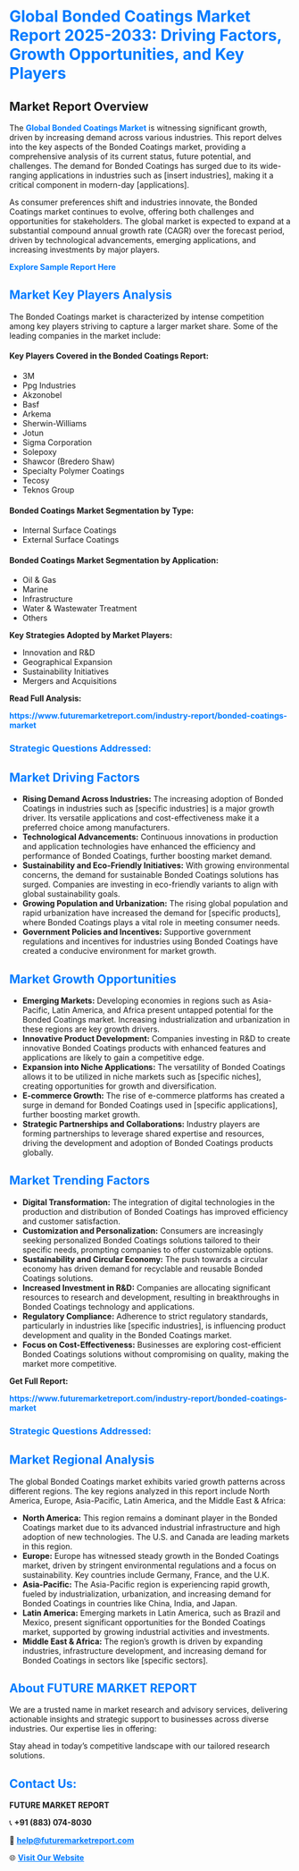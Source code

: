 <h1 style="color: #007BFF;">Global Bonded Coatings Market Report 2025-2033: Driving Factors, Growth Opportunities, and Key Players</h1>

<section id="overview">
<h2>Market Report Overview</h2>
<p>The <a href="https://www.futuremarketreport.com/industry-report/bonded-coatings-market" style="color: #007BFF; text-decoration: none;"><strong>Global Bonded Coatings Market</strong></a> is witnessing significant growth, driven by increasing demand across various industries. This report delves into the key aspects of the Bonded Coatings market, providing a comprehensive analysis of its current status, future potential, and challenges. The demand for Bonded Coatings has surged due to its wide-ranging applications in industries such as [insert industries], making it a critical component in modern-day [applications].</p>
<p>As consumer preferences shift and industries innovate, the Bonded Coatings market continues to evolve, offering both challenges and opportunities for stakeholders. The global market is expected to expand at a substantial compound annual growth rate (CAGR) over the forecast period, driven by technological advancements, emerging applications, and increasing investments by major players.</p>
</section>

<section id="overview">
<p><a href="https://www.futuremarketreport.com/request-sample/reportId=30500" style="color: #007BFF; text-decoration: none;"><strong>Explore Sample Report Here</strong></a></p>
</section>

<section id="key-players">
<h2 style="color: #007BFF;">Market Key Players Analysis</h2>
<p>The Bonded Coatings market is characterized by intense competition among key players striving to capture a larger market share. Some of the leading companies in the market include:</p>
<h4>Key Players Covered in the Bonded Coatings Report:</h4>
<ul><li>3M</li><li>Ppg Industries</li><li>Akzonobel</li><li>Basf</li><li>Arkema</li><li>Sherwin-Williams</li><li>Jotun</li><li>Sigma Corporation</li><li>Solepoxy</li><li>Shawcor (Bredero Shaw)</li><li>Specialty Polymer Coatings</li><li>Tecosy</li><li>Teknos Group</li></ul>
<h4>Bonded Coatings Market Segmentation by Type:</h4>
<ul><li>Internal Surface Coatings</li><li>External Surface Coatings</li></ul>

<h4>Bonded Coatings Market Segmentation by Application:</h4>
<ul><li>Oil &amp; Gas</li><li>Marine</li><li>Infrastructure</li><li>Water &amp; Wastewater Treatment</li><li>Others</li></ul>
<p><strong>Key Strategies Adopted by Market Players:</strong></p>
<ul>
<li>Innovation and R&D</li>
<li>Geographical Expansion</li>
<li>Sustainability Initiatives</li>
<li>Mergers and Acquisitions</li>
</ul>
</section>

<section>
<p><strong>Read Full Analysis: </strong></p><a href="https://www.futuremarketreport.com/industry-report/bonded-coatings-market" style="color: #007BFF; text-decoration: none;"><strong>https://www.futuremarketreport.com/industry-report/bonded-coatings-market</strong></a>
<h3 style="color: #007BFF;">Strategic Questions Addressed:</h3>
</section>

<section id="driving-factors">
<h2 style="color: #007BFF;">Market Driving Factors</h2>
<ul>
<li><strong>Rising Demand Across Industries:</strong> The increasing adoption of Bonded Coatings in industries such as [specific industries] is a major growth driver. Its versatile applications and cost-effectiveness make it a preferred choice among manufacturers.</li>
<li><strong>Technological Advancements:</strong> Continuous innovations in production and application technologies have enhanced the efficiency and performance of Bonded Coatings, further boosting market demand.</li>
<li><strong>Sustainability and Eco-Friendly Initiatives:</strong> With growing environmental concerns, the demand for sustainable Bonded Coatings solutions has surged. Companies are investing in eco-friendly variants to align with global sustainability goals.</li>
<li><strong>Growing Population and Urbanization:</strong> The rising global population and rapid urbanization have increased the demand for [specific products], where Bonded Coatings plays a vital role in meeting consumer needs.</li>
<li><strong>Government Policies and Incentives:</strong> Supportive government regulations and incentives for industries using Bonded Coatings have created a conducive environment for market growth.</li>
</ul>
</section>

<section id="growth-opportunities">
<h2 style="color: #007BFF;">Market Growth Opportunities</h2>
<ul>
<li><strong>Emerging Markets:</strong> Developing economies in regions such as Asia-Pacific, Latin America, and Africa present untapped potential for the Bonded Coatings market. Increasing industrialization and urbanization in these regions are key growth drivers.</li>
<li><strong>Innovative Product Development:</strong> Companies investing in R&D to create innovative Bonded Coatings products with enhanced features and applications are likely to gain a competitive edge.</li>
<li><strong>Expansion into Niche Applications:</strong> The versatility of Bonded Coatings allows it to be utilized in niche markets such as [specific niches], creating opportunities for growth and diversification.</li>
<li><strong>E-commerce Growth:</strong> The rise of e-commerce platforms has created a surge in demand for Bonded Coatings used in [specific applications], further boosting market growth.</li>
<li><strong>Strategic Partnerships and Collaborations:</strong> Industry players are forming partnerships to leverage shared expertise and resources, driving the development and adoption of Bonded Coatings products globally.</li>
</ul>
</section>

<section id="trending-factors">
<h2 style="color: #007BFF;">Market Trending Factors</h2>
<ul>
<li><strong>Digital Transformation:</strong> The integration of digital technologies in the production and distribution of Bonded Coatings has improved efficiency and customer satisfaction.</li>
<li><strong>Customization and Personalization:</strong> Consumers are increasingly seeking personalized Bonded Coatings solutions tailored to their specific needs, prompting companies to offer customizable options.</li>
<li><strong>Sustainability and Circular Economy:</strong> The push towards a circular economy has driven demand for recyclable and reusable Bonded Coatings solutions.</li>
<li><strong>Increased Investment in R&D:</strong> Companies are allocating significant resources to research and development, resulting in breakthroughs in Bonded Coatings technology and applications.</li>
<li><strong>Regulatory Compliance:</strong> Adherence to strict regulatory standards, particularly in industries like [specific industries], is influencing product development and quality in the Bonded Coatings market.</li>
<li><strong>Focus on Cost-Effectiveness:</strong> Businesses are exploring cost-efficient Bonded Coatings solutions without compromising on quality, making the market more competitive.</li>
</ul>
</section>

<section>
<p><strong>Get Full Report: </strong></p><a href="https://www.futuremarketreport.com/industry-report/bonded-coatings-market" style="color: #007BFF; text-decoration: none;"><strong>https://www.futuremarketreport.com/industry-report/bonded-coatings-market</strong></a>
<h3 style="color: #007BFF;">Strategic Questions Addressed:</h3>
</section>


<section id="regional-analysis">
<h2 style="color: #007BFF;">Market Regional Analysis</h2>
<p>The global Bonded Coatings market exhibits varied growth patterns across different regions. The key regions analyzed in this report include North America, Europe, Asia-Pacific, Latin America, and the Middle East & Africa:</p>
<ul>
<li><strong>North America:</strong> This region remains a dominant player in the Bonded Coatings market due to its advanced industrial infrastructure and high adoption of new technologies. The U.S. and Canada are leading markets in this region.</li>
<li><strong>Europe:</strong> Europe has witnessed steady growth in the Bonded Coatings market, driven by stringent environmental regulations and a focus on sustainability. Key countries include Germany, France, and the U.K.</li>
<li><strong>Asia-Pacific:</strong> The Asia-Pacific region is experiencing rapid growth, fueled by industrialization, urbanization, and increasing demand for Bonded Coatings in countries like China, India, and Japan.</li>
<li><strong>Latin America:</strong> Emerging markets in Latin America, such as Brazil and Mexico, present significant opportunities for the Bonded Coatings market, supported by growing industrial activities and investments.</li>
<li><strong>Middle East & Africa:</strong> The region’s growth is driven by expanding industries, infrastructure development, and increasing demand for Bonded Coatings in sectors like [specific sectors].</li>
</ul>
</section>

<footer>
<h2 style="color: #007BFF;">About FUTURE MARKET REPORT</h2>
<p>We are a trusted name in market research and advisory services, delivering actionable insights and strategic support to businesses across diverse industries. Our expertise lies in offering:</p>

<p>Stay ahead in today’s competitive landscape with our tailored research solutions.</p>

<h2 style="color: #007BFF;">Contact Us:</h2>
<p><strong>FUTURE MARKET REPORT</strong></p>
<p>📞 <strong>+91 (883) 074-8030</strong></p>
<p>📧 <strong><a href="mailto:help@futuremarketreport.com" style="color: #007BFF;">help@futuremarketreport.com</a></strong></p>
<p>🌐 <strong><a href="https://www.futuremarketreport.com/" style="color: #007BFF;">Visit Our Website</a></strong></p>
</footer>